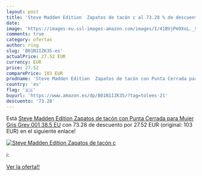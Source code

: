 ```yaml
---
layout: post
title: 'Steve Madden Edition  Zapatos de tacón c al 73.28 % de descuento'
date: 
image: 'https://images-eu.ssl-images-amazon.com/images/I/41BVjPm9XoL._SL200_.jpg'
comments: true
category: ofertas
author: ring
slug: 'B01N1IZK35-es'
actualPrice: 27.52 EUR
currency: EUR
price: 27.52
comparePrice: 103 EUR
prodname: 'Steve Madden Edition  Zapatos de tacón con Punta Cerrada para Mujer  Gris  Grey 001   38.5 EU'
country: 'es'
flag: '🇪🇸'
buyurl: 'https://www.amazon.es/dp/B01N1IZK35/?tag=tolees-21'
descuento: '73.28'
---
```


Está [Steve Madden Edition  Zapatos de tacón con Punta Cerrada para Mujer  Gris  Grey 001   38.5 EU](https://www.amazon.es/dp/B01N1IZK35/?tag=tolees-21) con 73.28 de descuento por 27.52 EUR (original: 103 EUR) en el siguiente enlace!

[![Steve Madden Edition  Zapatos de tacón c](https://images-eu.ssl-images-amazon.com/images/I/41BVjPm9XoL._SL200_.jpg)](https://www.amazon.es/dp/B01N1IZK35/?tag=tolees-21)

ℹ️:


[Ver la oferta!!](https://www.amazon.es/dp/B01N1IZK35/?tag=tolees-21)
